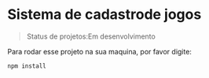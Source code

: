 <h1>Sistema de cadastrode jogos</h1>

>Status de projetos:Em desenvolvimento

Para rodar esse projeto na sua maquina, por favor digite:
```
npm install
```
